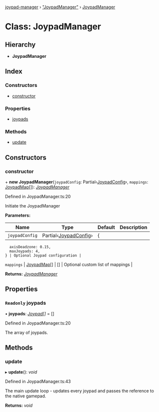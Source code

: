 [joypad-manager](../README.md) › ["JoypadManager"](../modules/_joypadmanager_.md) › [JoypadManager](_joypadmanager_.joypadmanager.md)

# Class: JoypadManager

## Hierarchy

* **JoypadManager**

## Index

### Constructors

* [constructor](_joypadmanager_.joypadmanager.md#constructor)

### Properties

* [joypads](_joypadmanager_.joypadmanager.md#readonly-joypads)

### Methods

* [update](_joypadmanager_.joypadmanager.md#update)

## Constructors

###  constructor

\+ **new JoypadManager**(`joypadConfig`: Partial‹[JoypadConfig](../interfaces/_joypadmanager_.joypadconfig.md)›, `mappings`: [JoypadMap](../interfaces/_mappings_index_.joypadmap.md)[]): *[JoypadManager](_joypadmanager_.joypadmanager.md)*

Defined in JoypadManager.ts:20

Initiate the JoypadManager

**Parameters:**

Name | Type | Default | Description |
------ | ------ | ------ | ------ |
`joypadConfig` | Partial‹[JoypadConfig](../interfaces/_joypadmanager_.joypadconfig.md)› | {
      axisDeadzone: 0.15,
      maxJoypads: 4,
    } | Optional Joypad configuration |
`mappings` | [JoypadMap](../interfaces/_mappings_index_.joypadmap.md)[] | [] | Optional custom list of mappings  |

**Returns:** *[JoypadManager](_joypadmanager_.joypadmanager.md)*

## Properties

### `Readonly` joypads

• **joypads**: *[Joypad](_joypad_.joypad.md)[]* = []

Defined in JoypadManager.ts:20

The array of joypads.

## Methods

###  update

▸ **update**(): *void*

Defined in JoypadManager.ts:43

The main update loop - updates every joypad and passes the reference to the native gamepad.

**Returns:** *void*
